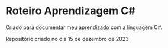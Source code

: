 # Roteiro Aprendizagem C#
Criado para documentar meu aprendizado com a linguagem C#.

Repositório criado no dia 15 de dezembro de 2023 
